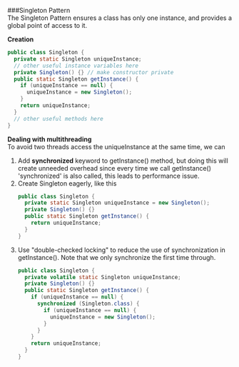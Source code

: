 ###Singleton Pattern  
The Singleton Pattern ensures a class has only one instance, and provides a global point of access to it.  

**Creation**  
```java
public class Singleton {
  private static Singleton uniqueInstance;
  // other useful instance variables here
  private Singleton() {} // make constructor private
  public static Singleton getInstance() {
    if (uniqueInstance == null) {
      uniqueInstance = new Singleton();
    }
    return uniqueInstance;
  }
  // other useful methods here
}
```

**Dealing with multithreading**  
To avoid two threads access the uniqueInstance at the same time, we can
1. Add **synchronized** keyword to getInstance() method, but doing this will create unneeded overhead since 
every time we call getInstance() 'synchronized' is also called, this leads to performance issue.
2. Create Singleton eagerly, like this
    ```java
    public class Singleton {
      private static Singleton uniqueInstance = new Singleton();
      private Singleton() {}
      public static Singleton getInstance() {
        return uniqueInstance;  
      }
    }
    ```
3. Use "double-checked locking" to reduce the use of synchronization in getInstance(). Note that we only synchronize
the first time through.  
    ```java
    public class Singleton {
      private volatile static Singleton uniqueInstance;
      private Singleton() {}
      public static Singleton getInstance() {
        if (uniqueInstance == null) {
          synchronized (Singleton.class) {
            if (uniqueInstance == null) {
              uniqueInstance = new Singleton();
            }
          }
        }
        return uniqueInstance;
      }
    }
    ```
